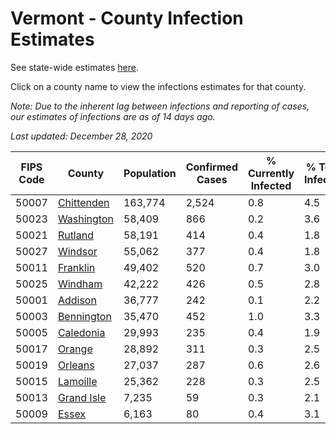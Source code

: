 # Vermont - County Infection Estimates

See state-wide estimates [here](/infections/us-vt).

Click on a county name to view the infections estimates for that county.

*Note: Due to the inherent lag between infections and reporting of cases, our estimates of infections are as of 14 days ago.*

*Last updated: December 28, 2020*

|   FIPS Code |                   County |   Population |   Confirmed Cases |   % Currently Infected |   % Total Infected |
|-------------|--------------------------|--------------|-------------------|------------------------|--------------------|
|       50007 | [Chittenden](chittenden) |      163,774 |             2,524 |                    0.8 |                4.5 |
|       50023 | [Washington](washington) |       58,409 |               866 |                    0.2 |                3.6 |
|       50021 |       [Rutland](rutland) |       58,191 |               414 |                    0.4 |                1.8 |
|       50027 |       [Windsor](windsor) |       55,062 |               377 |                    0.4 |                1.8 |
|       50011 |     [Franklin](franklin) |       49,402 |               520 |                    0.7 |                3.0 |
|       50025 |       [Windham](windham) |       42,222 |               426 |                    0.5 |                2.8 |
|       50001 |       [Addison](addison) |       36,777 |               242 |                    0.1 |                2.2 |
|       50003 | [Bennington](bennington) |       35,470 |               452 |                    1.0 |                3.3 |
|       50005 |   [Caledonia](caledonia) |       29,993 |               235 |                    0.4 |                1.9 |
|       50017 |         [Orange](orange) |       28,892 |               311 |                    0.3 |                2.5 |
|       50019 |       [Orleans](orleans) |       27,037 |               287 |                    0.6 |                2.6 |
|       50015 |     [Lamoille](lamoille) |       25,362 |               228 |                    0.3 |                2.5 |
|       50013 | [Grand Isle](grand-isle) |        7,235 |                59 |                    0.3 |                2.1 |
|       50009 |           [Essex](essex) |        6,163 |                80 |                    0.4 |                3.1 |